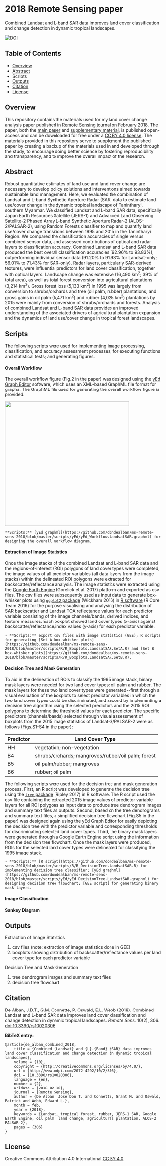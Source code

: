 # 2018 Remote Sensing paper
Combined Landsat and L-band SAR data improves land cover classification and change detection in dynamic tropical landscapes.

[![DOI](https://img.shields.io/badge/DOI-10.3390%2Frs10020306-blue.svg)](https://doi.org/10.3390/rs10020306)


## Table of Contents
- [Overview](#overview)
- [Abstract](#abstract)
- [Scripts](#scripts)
- [Outputs](#outputs)
- [Citation](#citation)
- [License](#license)


<a name="overview"></a>
## Overview
This repository contains the materials used for my land cover change analysis paper published in [Remote Sensing](http://www.mdpi.com/journal/remotesensing) journal on February 2018. The paper, both the [main paper](http://www.mdpi.com/2072-4292/10/2/306/pdf) and [supplementary material](http://www.mdpi.com/2072-4292/10/2/306#supplementary), is published open-access and can be downloaded for free under a [CC BY 4.0 license](#license). The materials provided in this repository serve to supplement the published paper by creating a backup of the materials used in and developed through the study, to encourage doing better science by fostering reproducibility and transparency, and to improve the overall impact of the research.

<a name="abstract"></a>
## Abstract
Robust quantitative estimates of land use and land cover change are necessary to develop policy solutions and interventions aimed towards sustainable land management. Here, we evaluated the combination of Landsat and L-band Synthetic Aperture Radar (SAR) data to estimate land use/cover change in the dynamic tropical landscape of Tanintharyi, southern Myanmar. We classified Landsat and L-band SAR data, specifically Japan Earth Resources Satellite (JERS-1) and Advanced Land Observing Satellite-2 Phased Array L-band Synthetic Aperture Radar-2 (ALOS-2/PALSAR-2), using Random Forests classifier to map and quantify land use/cover change transitions between 1995 and 2015 in the Tanintharyi Region. We compared the classification accuracies of single versus combined sensor data, and assessed contributions of optical and radar layers to classification accuracy. Combined Landsat and L-band SAR data produced the best overall classification accuracies (92.96% to 93.83%), outperforming individual sensor data (91.20% to 91.93% for Landsat-only; 56.01% to 71.43% for SAR-only). Radar layers, particularly SAR-derived textures, were influential predictors for land cover classification, together with optical layers. Landscape change was extensive (16,490 km<sup>2</sup>; 39% of total area), as well as total forest conversion into agricultural plantations (3,214 km<sup>2</sup>). Gross forest loss (5,133 km<sup>2</sup>) in 1995 was largely from conversion to shrubs/orchards and tree (oil palm, rubber) plantations, and gross gains in oil palm (5,471 km<sup>2</sup>) and rubber (4,025 km<sup>2</sup>) plantations by 2015 were mainly from conversion of shrubs/orchards and forests. Analysis of combined Landsat and L-band SAR data provides an improved understanding of the associated drivers of agricultural plantation expansion and the dynamics of land use/cover change in tropical forest landscapes.

<a name="scripts"></a>
## Scripts
The following scripts were used for implementing image processing, classification, and accuracy assessment processes; for executing functions and statistical tests; and generating figures.

#### Overall Workflow
The overall workflow figure (Fig.2 in the paper) was designed using the [yEd Graph Editor](https://www.yworks.com/products/yed) software, which uses an XML-based GraphML file format for graphs. The GraphML file used for generating the overall workflow figure is provided.

<img src="https://github.com/dondealban/ms-remote-sens-2018/blob/master/figures/paper/De%20Alban%20et%20al_2018_Fig02_Workflow.jpg" width="400" />

```
**Scripts:** [yEd graphml](https://github.com/dondealban/ms-remote-sens-2018/blob/master/scripts/yEd/yEd_Workflow.LandsatSAR.graphml) for designing the overall workflow diagram.
```

#### Extraction of Image Statistics
Once the image stacks of the combined Landsat and L-band SAR data and the regions-of-interest (ROI) polygons of land cover types were completed, the image values of all predictor variables (all data layers from the image stacks) within the delineated ROI polygons were extracted for backscatter/reflectance analysis. The image statistics were extracted using the [Google Earth Engine](https://earthengine.google.com) (Gorelick et al. 2017) platform and exported as csv files. The csv files were subsequently used as input data to generate box-whisker plots using [`ggplot2` package](https://ggplot2.tidyverse.org) (Wickham 2016) in [R software](https://www.r-project.org) (R Core Team 2016) for the purpose visualising and analysing the distribution of SAR backscatter and Landsat TOA reflectance values for each predictor variable consisting of the image channels/bands, derived indices, and texture measures. Each boxplot showed land cover types (x-axis) against backscatter/reflectance/index values (y-axis) for each predictor variable.

	- **Scripts:** export csv files with image statistics (GEE); R scripts for generating [Set A box-whisker plots](https://github.com/dondealban/ms-remote-sens-2018/blob/master/scripts/R/R_Boxplots.LandsatSAR.SetA.R) and [Set B box-whisker plots](https://github.com/dondealban/ms-remote-sens-2018/blob/master/scripts/R/R_Boxplots.LandsatSAR.SetB.R).

#### Decision Tree and Mask Generation
To aid in the delineation of ROIs to classify the 1995 image stack, binary mask layers were needed for two land cover types: oil palm and rubber. The mask layers for these two land cover types were generated--first through a visual evaluation of the boxplots to select predictor variables in which the two land cover types could be discriminated, and second by implementing a decision tree algorithm using the selected predictors and the 2015 ROI polygons to determine the threshold values for each predictor. The specific predictors (channels/bands) selected through visual assessment of boxplots from the 2015 image statistics of Landsat-8/PALSAR-2 were as follows (Figs.S1-S4 in the paper):

Predictor | Land Cover Type
--------- | ----------------
HH        | vegetation; non-vegetation
B4        | shrubs/orchards; mangroves/rubber/oil palm; forest
B5        | oil palm/rubber; mangroves
B6        | rubber; oil palm

The following scripts were used for the decision tree and mask generation process. First, an R script was developed to generate the decision tree using the [`tree` package](https://cran.r-project.org/web/packages/tree/index.html) (Ripley 2017) in R software. The R script used the csv file containing the extracted 2015 image values of predictor variable layers for all ROI polygons as input data to produce tree dendrogram images and summary text files as outputs. Second, based on the tree dendrograms and summary text files, a simplified decision tree flowchart (Fig.S5 in the paper) was designed again using the yEd Graph Editor for easily depicting the decision tree with the predictor variable and corresponding thresholds for discriminating selected land cover types. Third, the binary mask layers were generated through a Google Earth Engine script using the information from the decision tree flowchart. Once the mask layers were produced, ROIs for the selected land cover types were delineated for classifying the 1995 image stack.

	- **Scripts:** [R script](https://github.com/dondealban/ms-remote-sens-2018/blob/master/scripts/R/R_DecisionTree.LandsatSAR.R) for implementing decision tree classifier; [yEd graphml](https://github.com/dondealban/ms-remote-sens-2018/blob/master/scripts/yEd/yEd_DecisionTree.LandsatSAR.graphml) for designing decision tree flowchart; [GEE script] for generating binary mask layers.






#### Image Classification

#### Sankey Diagram



<a name="outputs"></a>
## Outputs

Extraction of Image Statistics
1. csv files (note: extraction of image statistics done in GEE)
2. boxplots showing distribution of backscatter/reflectance values per land cover type for each predictor variable

Decision Tree and Mask Generation
1. tree dendrogram images and summary text files
2. decision tree flowchart



<a name="citation"></a>
## Citation
De Alban, J.D.T., G.M. Connette, P. Oswald, E.L. Webb (2018). Combined Landsat and L-band SAR data improves land cover classification and change detection in dynamic tropical landscapes. *Remote Sens.* 10(2), 306. [doi:10.3390/rs10020306](https://doi.org/10.3390/rs10020306)

**BibTeX entry:**
```
@article{de_alban_combined_2018,
	title = {Combined {Landsat} and {L}-{Band} {SAR} data improves land cover classification and change detection in dynamic tropical landscapes},
	volume = {10},
	copyright = {http://creativecommons.org/licenses/by/4.0/},
	url = {http://www.mdpi.com/2072-4292/10/2/306},
	doi = {10.3390/rs10020306},
	language = {en},
	number = {2},
	urldate = {2018-02-16},
	journal = {Remote Sensing},
	author = {De Alban, Jose Don T. and Connette, Grant M. and Oswald, Patrick and Webb, Edward L.},
	month = feb,
	year = {2018},
	keywords = {Landsat, tropical forest, rubber, JERS-1 SAR, Google Earth Engine, oil palm, land change, agricultural plantation, ALOS-2 PALSAR-2},
	pages = {306}
}
```

<a name="license"></a>
## License
Creative Commons Attribution 4.0 International [CC BY 4.0](https://creativecommons.org/licenses/by/4.0/).
